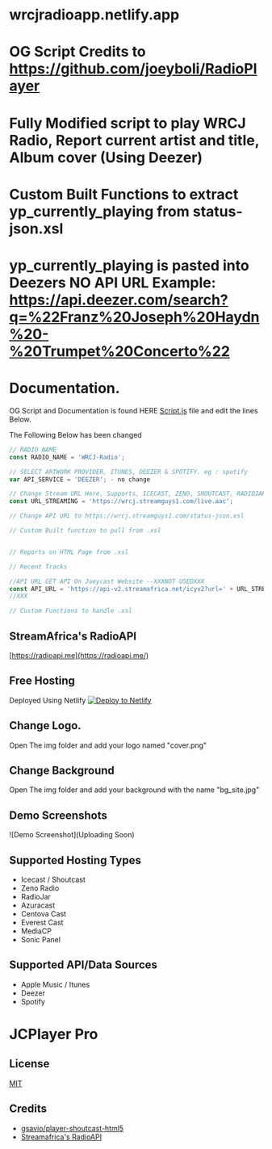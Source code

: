# wrcjradioapp.netlify.app
# OG Script Credits to https://github.com/joeyboli/RadioPlayer
# Fully Modified script to play WRCJ Radio, Report current artist and title, Album cover (Using Deezer)
# Custom Built Functions to extract yp_currently_playing from status-json.xsl
# yp_currently_playing is pasted into Deezers NO API URL Example: https://api.deezer.com/search?q=%22Franz%20Joseph%20Haydn%20-%20Trumpet%20Concerto%22

# Documentation.

OG Script and Documentation is found HERE [Script.js](https://github.com/joeyboli/html5-shoutcast-icecast-zeno-player/blob/main/js/script.js) file and edit the lines Below.

The Following Below has been changed
```javascript
// RADIO NAME
const RADIO_NAME = 'WRCJ-Radio';

// SELECT ARTWORK PROVIDER, ITUNES, DEEZER & SPOTIFY. eg : spotify 
var API_SERVICE = 'DEEZER'; - no change

// Change Stream URL Here, Supports, ICECAST, ZENO, SHOUTCAST, RADIOJAR and any other stream service.
const URL_STREAMING = 'https://wrcj.streamguys1.com/live.aac';

// Change API URL to https://wrcj.streamguys1.com/status-json.xsl

// Custom Built function to pull from .xsl


// Reports on HTML Page from .xsl

// Recent Tracks

//API URL GET API On Joeycast Website --XXXNOT USEDXXX
const API_URL = 'https://api-v2.streamafrica.net/icyv2?url=' + URL_STREAMING;
//XXX

// Custom Functions to handle .xsl
 ```

## StreamAfrica's RadioAPI

[https://radioapi.me](https://radioapi.me/)

## Free Hosting
Deployed Using Netlify
[![Deploy to Netlify](https://www.netlify.com/img/deploy/button.svg)](https://app.netlify.com/start/deploy?repository=https://github.com/joeyboli/RadioPlayer/)

 ## Change Logo.
 Open The img folder and add your logo named "cover.png"
 ## Change Background
 Open The img folder and add your background with the name "bg_site.jpg"

 
## Demo Screenshots
![Demo Screenshot](Uploading Soon)


## Supported Hosting Types
* Icecast / Shoutcast
* Zeno Radio
* RadioJar
* Azuracast
* Centova Cast
* Everest Cast
* MediaCP
* Sonic Panel
  
## Supported API/Data Sources
* Apple Music / Itunes
* Deezer
* Spotify


# JCPlayer Pro


## License

[MIT](https://github.com/gsavio/player-shoutcast-html5/blob/master/LICENSE)

## Credits
* [gsavio/player-shoutcast-html5](https://github.com/gsavio/player-shoutcast-html5)
* [Streamafrica's RadioAPI](https://api.streamafrica.net/)


